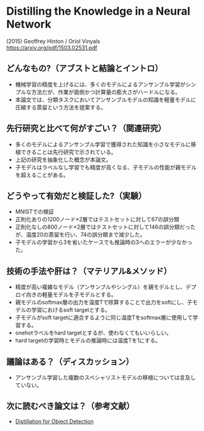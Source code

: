 # Distilling the Knowledge in a Neural Network
(2015) Geoffrey Hinton / Oriol Vinyals  
https://arxiv.org/pdf/1503.02531.pdf  

## どんなもの?（アブストと結論とイントロ）
- 機械学習の精度を上げるには、多くのモデルによるアンサンブル学習がシンプルな方法だが、作業が面倒かつ計算量の膨大さがハードルになる。
- 本論文では、分類タスクにおいてアンサンブルモデルの知識を軽量モデルに圧縮する蒸留という方法を提案する。

## 先行研究と比べて何がすごい？（関連研究）
- 多くのモデルによるアンサンブル学習で獲得された知識を小さなモデルに移植できることは先行研究で示されている。
- 上記の研究を抽象化した概念が本論文。
- 子モデルはラベルなし学習でも精度が高くなる、子モデルの性能が親モデルを超えることがある。

## どうやって有効だと検証した?（実験）
- MNISTでの検証
- 正則化ありの1200ノード×2層ではテストセットに対して67の誤分類
- 正則化なしの800ノード×2層ではテストセットに対して146の誤分類だったが、温度20の蒸留を行い、74の誤分類まで減少した。
- 子モデルの学習から3を省いたケースでも推論時の3へのエラーが少なかった。

## 技術の手法や肝は？（マテリアル&メソッド）
- 精度が高い複雑なモデル（アンサンブルやシングル）を親モデルとし、デプロイ向きの軽量モデルを子モデルとする。
- 親モデルのsoftmax層の出力を温度Tで除算することで出力をsoftにし、子モデルの学習におけるsoft targetとする。
- 子モデルがsoft targetに適合するように同じ温度Tをsoftmax層に使用して学習する。
- onehotラベルをhard targetとするが、使わなくてもいいらしい。
- hard targetの学習時とモデルの推論時には温度Tを1にする。

## 議論はある？（ディスカッション）
- アンサンブル学習した複数のスペシャリストモデルの移植については言及していない。

## 次に読むべき論文は？（参考文献）
- [Distillation for Object Detection](https://papers.nips.cc/paper/6676-learning-efficient-object-detection-models-with-knowledge-distillation.pdf)
